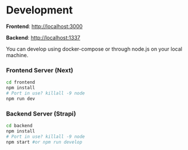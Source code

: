 
# Development

**Frontend**: [http://localhost:3000](http://localhost:3000)

**Backend**: [http://localhost:1337](http://localhost:1337)

You can develop using docker-compose or through node.js on your local machine.

### Frontend Server (Next)

```bash
cd frontend
npm install
# Port in use? killall -9 node 
npm run dev
```

### Backend Server (Strapi)

```bash
cd backend
npm install
# Port in use? killall -9 node 
npm start #or npm run develop
```
